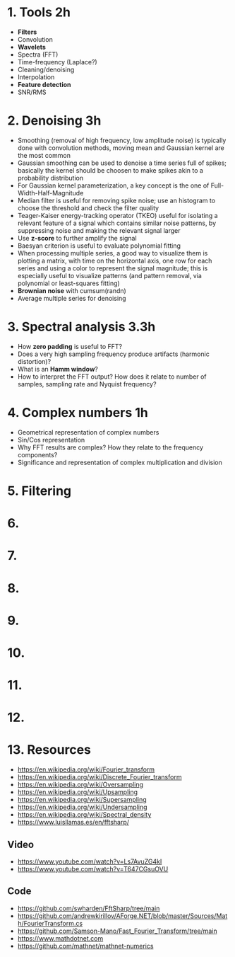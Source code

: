 # 1. Tools 2h

* **Filters**
* Convolution
* **Wavelets**
* Spectra (FFT)
* Time-frequency (Laplace?)
* Cleaning/denoising
* Interpolation
* **Feature detection**
* SNR/RMS

# 2. Denoising 3h

* Smoothing (removal of high frequency, low amplitude noise) is typically done with convolution methods, moving mean and Gaussian kernel are the most common
* Gaussian smoothing can be used to denoise a time series full of spikes; basically the kernel should be choosen to make spikes akin to a probability distribution
* For Gaussian kernel parameterization, a key concept is the one of Full-Width-Half-Magnitude
* Median filter is useful for removing spike noise; use an histogram to choose the threshold and check the filter quality
* Teager-Kaiser energy-tracking operator (TKEO) useful for isolating a relevant feature of a signal which contains similar noise patterns, by suppressing noise and making the relevant signal larger
* Use **z-score** to further amplify the signal
* Baesyan criterion is useful to evaluate polynomial fitting
* When processing multiple series, a good way to visualize them is plotting a matrix, with time on the horizontal axis, one row for each series and using a color to represent the signal magnitude; this is especially useful to visualize patterns (and pattern removal, via polynomial or least-squares fitting)
* **Brownian noise** with cumsum(randn)
* Average multiple series for denoising

# 3. Spectral analysis 3.3h

* How **zero padding** is useful to FFT?
* Does a very high sampling frequency produce artifacts (harmonic distortion)?
* What is an **Hamm window**?
* How to interpret the FFT output? How does it relate to number of samples, sampling rate and Nyquist frequency?

# 4. Complex numbers 1h
* Geometrical representation of complex numbers
* Sin/Cos representation
* Why FFT results are complex? How they relate to the frequency components?
* Significance and representation of complex multiplication and division

# 5. Filtering 

# 6.

# 7.

# 8.

# 9.

# 10.

# 11.

# 12.

# 13. Resources

* https://en.wikipedia.org/wiki/Fourier_transform
* https://en.wikipedia.org/wiki/Discrete_Fourier_transform
* https://en.wikipedia.org/wiki/Oversampling
* https://en.wikipedia.org/wiki/Upsampling
* https://en.wikipedia.org/wiki/Supersampling
* https://en.wikipedia.org/wiki/Undersampling
* https://en.wikipedia.org/wiki/Spectral_density
* https://www.luisllamas.es/en/fftsharp/

## Video
* https://www.youtube.com/watch?v=Ls7AvuZG4kI
* https://www.youtube.com/watch?v=T647CGsuOVU

## Code 
* https://github.com/swharden/FftSharp/tree/main
* https://github.com/andrewkirillov/AForge.NET/blob/master/Sources/Math/FourierTransform.cs
* https://github.com/Samson-Mano/Fast_Fourier_Transform/tree/main
* https://www.mathdotnet.com
* https://github.com/mathnet/mathnet-numerics